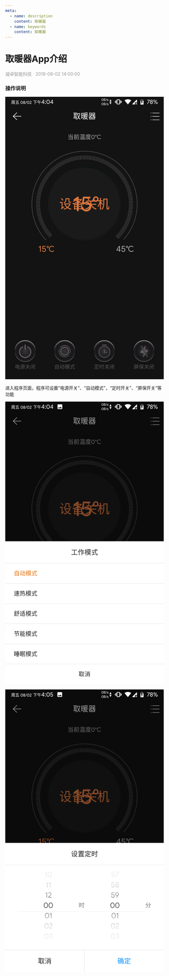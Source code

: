 ```yaml
---
meta:
  - name: description
    content: 取暖器
  - name: keywords
    content: 取暖器
---
```


# 取暖器App介绍
<p style="color: #999">凝卓智能科技 · 2019-08-02 14:00:00<p>

### 操作说明

![Heating01.png](./heating/Heating01.png)

进入程序页面，程序可设置“电源开关”、“自动模式”，“定时开关”、“屏保开关”等功能

![Heating02.png](./heating/Heating02.png)

![Heating03.png](./heating/Heating03.png)
